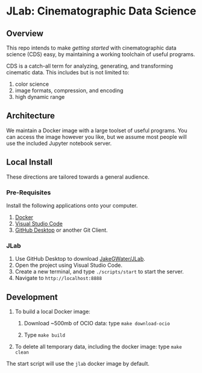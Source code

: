 # JLab: Cinematographic Data Science

## Overview

This repo intends to make *getting started* with cinematographic data science (CDS) easy,
by maintaining a working toolchain of useful programs.

CDS is a catch-all term for analyzing, generating, and transforming cinematic data.
This includes but is not limited to:

1. color science
1. image formats, compression, and encoding
1. high dynamic range

## Architecture

We maintain a Docker image with a large toolset of useful programs.
You can access the image however you like,
but we assume most people will use the included Jupyter notebook server.

## Local Install

These directions are tailored towards a general audience.

### Pre-Requisites

Install the following applications onto your computer.

1. [Docker](https://docs.docker.com/get-docker/)
1. [Visual Studio Code](https://code.visualstudio.com/)
1. [GitHub Desktop](https://desktop.github.com/) or another Git Client.

### JLab

1. Use GitHub Desktop to download [JakeGWater/JLab](https://github.com/JakeGWater/JLab.git).
1. Open the project using Visual Studio Code.
1. Create a new terminal, and type `./scripts/start` to start the server.
1. Navigate to `http://localhost:8888`

## Development

1. To build a local Docker image:

	1. Download ~500mb of OCIO data: type `make download-ocio`

	1. Type `make build`

1. To delete all temporary data, including the docker image: type `make clean`

The start script will use the `jlab` docker image by default.
